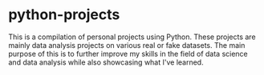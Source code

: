 # python-projects
This is a compilation of personal projects using Python.
These projects are mainly data analysis projects on various real or fake datasets.
The main purpose of this is to further improve my skills in the field of data science and data analysis while also showcasing what I've learned.
